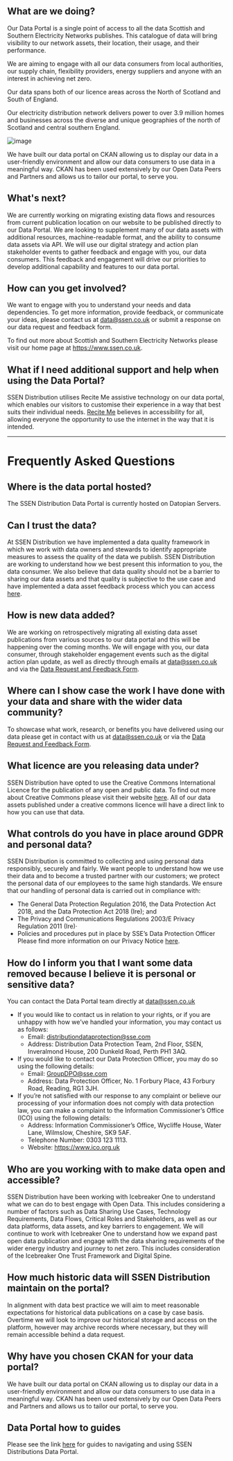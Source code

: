 ## What are we doing?

Our Data Portal is a single point of access to all the data Scottish and Southern Electricity Networks publishes. This catalogue of data will bring visibility to our network assets, their location, their usage, and their performance.

We are aiming to engage with all our data consumers from local authorities, our supply chain, flexibility providers, energy suppliers and anyone with an interest in achieving net zero.

Our data spans both of our licence areas across the North of Scotland and South of England.

Our electricity distribution network delivers power to over 3.9 million homes and businesses across the diverse and unique geographies of the north of Scotland and central southern England.

![image](https://github.com/datopian/ssen-content/assets/20338818/c1fa5659-2f67-4646-bd9f-0d399cb592e8)

We have built our data portal on CKAN allowing us to display our data in a user-friendly environment and allow our data consumers to use data in a meaningful way. CKAN has been used extensively by our Open Data Peers and Partners and allows us to tailor our portal, to serve you.

## What's next?

We are currently working on migrating existing data flows and resources from current publication location on our website to be published directly to our Data Portal. We are looking to supplement many of our data assets with additional resources, machine-readable format, and the ability to consume data assets via API. We will use our digital strategy and action plan stakeholder events to gather feedback and engage with you, our data consumers. This feedback and engagement will drive our priorities to develop additional capability and features to our data portal.

## How can you get involved?

We want to engage with you to understand your needs and data dependencies. To get more information, provide feedback, or communicate your ideas, please contact us at data@ssen.co.uk or submit a response on our data request and feedback form.

To find out more about Scottish and Southern Electricity Networks please visit our home page at https://www.ssen.co.uk.

## What if I need additional support and help when using the Data Portal?
SSEN Distribution utilises Recite Me assistive technology on our data portal, which enables our visitors to customise their experience in a way that best suits their individual needs.
[Recite Me](https://reciteme.com/news/digital-accessibility/) believes in accessibility for all, allowing everyone the opportunity to use the internet in the way that it is intended.

___

<h1>Frequently Asked Questions</h1>
  
## Where is the data portal hosted?
The SSEN Distribution Data Portal is currently hosted on Datopian Servers.

## Can I trust the data?
At SSEN Distribution we have implemented a data quality framework in which we work with data owners and stewards to identify appropriate measures to assess the quality of the data we publish. SSEN Distribution are working to understand how we best present this information to you, the data consumer. 
We also believe that data quality should not be a barrier to sharing our data assets and that quality is subjective to the use case and have implemented a data asset feedback process which you can access [here](https://forms.office.com/e/tKYxkTWS0n). 

## How is new data added?
We are working on retrospectively migrating all existing data asset publications from various sources to our data portal and this will be happening over the coming months.
We will engage with you, our data consumer, through stakeholder engagement events such as the digital action plan update, as well as directly through emails at data@ssen.co.uk and via the [Data Request and Feedback Form](https://forms.office.com/e/tKYxkTWS0n).

## Where can I show case the work I have done with your data and share with the wider data community?
To showcase what work, research, or benefits you have delivered using our data please get in contact with us at data@ssen.co.uk or via the [Data Request and Feedback Form](https://forms.office.com/e/tKYxkTWS0n).

## What licence are you releasing data under?
SSEN Distribution have opted to use the Creative Commons International Licence for the publication of any open and public data. To find out more about Creative Commons please visit their website [here](https://creativecommons.org/). All of our data assets published under a creative commons licence will have a direct link to how you can use that data. 

## What controls do you have in place around GDPR and personal data?
SSEN Distribution is committed to collecting and using personal data responsibly, securely and fairly. We want people to understand how we use their data and to become a trusted partner with our customers; we protect the personal data of our employees to the same high standards. We ensure that our handling of personal data is carried out in compliance with:
-	The General Data Protection Regulation 2016, the Data Protection Act 2018, and the Data Protection Act 2018 (Ire); and 
-	The Privacy and Communications Regulations 2003/E Privacy Regulation 2011 (Ire)·
-	Policies and procedures put in place by SSE’s Data Protection Officer
Please find more information on our Privacy Notice [here](https://www.ssen.co.uk/privacy-notice/).

## How do I inform you that I want some data removed because I believe it is personal or sensitive data?
You can contact the Data Portal team directly at data@ssen.co.uk 
- If you would like to contact us in relation to your rights, or if you are unhappy with how we’ve handled your information, you may contact us as follows:
  - Email: distributiondataprotection@sse.com
  - Address: Distribution Data Protection Team, 2nd Floor, SSEN, Inveralmond House, 200 Dunkeld Road, Perth PH1 3AQ.
- If you would like to contact our Data Protection Officer, you may do so using the following details:
  - Email: GroupDPO@sse.com
  - Address: Data Protection Officer, No. 1 Forbury Place, 43 Forbury Road, Reading, RG1 3JH.
- If you’re not satisfied with our response to any complaint or believe our processing of your information does not comply with data protection law, you can make a complaint to the Information Commissioner’s Office (ICO) using the following details:
  - Address: Information Commissioner’s Office, Wycliffe House, Water Lane, Wilmslow, Cheshire, SK9 5AF.
  - Telephone Number: 0303 123 1113.
  - Website: https://www.ico.org.uk

## Who are you working with to make data open and accessible?
SSEN Distribution have been working with Icebreaker One to understand what we can do to best engage with Open Data. This includes considering a number of factors such as Data Sharing Use Cases, Technology Requirements, Data Flows, Critical Roles and Stakeholders, as well as our data platforms, data assets, and key barriers to engagement. 
We will continue to work with Icebreaker One to understand how we expand past open data publication and engage with the data sharing requirements of the wider energy industry and journey to net zero. This includes consideration of the Icebreaker One Trust Framework and Digital Spine.

## How much historic data will SSEN Distribution maintain on the portal?
In alignment with data best practice we will aim to meet reasonable expectations for historical data publications on a case by case basis. Overtime we will look to improve our historical storage and access on the platform, however may archive records where necessary, but they will remain accessible behind a data request. 

## Why have you chosen CKAN for your data portal?
We have built our data portal on CKAN allowing us to display our data in a user-friendly environment and allow our data consumers to use data in a meaningful way. CKAN has been used extensively by our Open Data Peers and Partners and allows us to tailor our portal, to serve you. 

## Data Portal how to guides
Please see the link [here](https://github.com/user-attachments/files/18847826/Portal.guide.pdf) for guides to navigating and using SSEN Distributions Data Portal.
